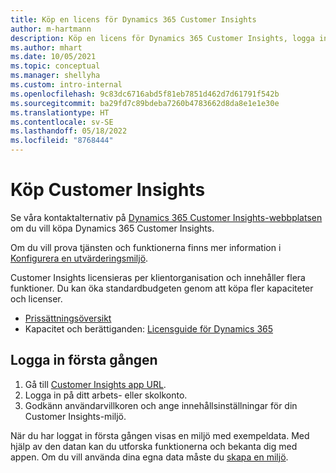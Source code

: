 ```yaml
---
title: Köp en licens för Dynamics 365 Customer Insights
author: m-hartmann
description: Köp en licens för Dynamics 365 Customer Insights, logga in och bekanta dig med appen.
ms.author: mhart
ms.date: 10/05/2021
ms.topic: conceptual
ms.manager: shellyha
ms.custom: intro-internal
ms.openlocfilehash: 9c83dc6716abd5f81eb7851d462d7d61791f542b
ms.sourcegitcommit: ba29fd7c89bdeba7260b4783662d8da8e1e1e30e
ms.translationtype: HT
ms.contentlocale: sv-SE
ms.lasthandoff: 05/18/2022
ms.locfileid: "8768444"
---
```

# <a name="purchase-customer-insights"></a>Köp Customer Insights

Se våra kontaktalternativ på [Dynamics 365 Customer Insights-webbplatsen](https://dynamics.microsoft.com/ai/customer-insights/) om du vill köpa Dynamics 365 Customer Insights.

Om du vill prova tjänsten och funktionerna finns mer information i [Konfigurera en utvärderingsmiljö](trial-signup.md).

Customer Insights licensieras per klientorganisation och innehåller flera funktioner. Du kan öka standardbudgeten genom att köpa fler kapaciteter och licenser.
- [Prissättningsöversikt](https://dynamics.microsoft.com/ai/customer-insights/pricing/)
- Kapacitet och berättiganden: [Licensguide för Dynamics 365](https://go.microsoft.com/fwlink/?LinkId=866544)

## <a name="sign-in-for-the-first-time"></a>Logga in första gången

1. Gå till [Customer Insights app URL](https://home.ci.ai.dynamics.com).
1. Logga in på ditt arbets- eller skolkonto.
1. Godkänn användarvillkoren och ange innehållsinställningar för din Customer Insights-miljö.

När du har loggat in första gången visas en miljö med exempeldata. Med hjälp av den datan kan du utforska funktionerna och bekanta dig med appen. Om du vill använda dina egna data måste du [skapa en miljö](create-environment.md).
